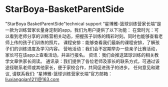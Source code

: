 # StarBoya-BasketParentSide
"StarBoya BasketParentSide"technical support
“星博雅-篮球训练营家长端”是一款为训练营家长量身定制的app。我们为用户提供了以下功能：
在营时光：可以看到老师分享的训练营相关动态，把握孩子训练的精彩时刻。同时也能够查看老师上传的孩子们训练的照片。
课程安排：能够查看我们最新的课程安排，了解孩子们的训练进度及学习内容。
营地活动：我们会不定期举办一些亲子比赛活动，家长可在该app上查看活动，并进行报名。
资讯：我们会推送篮球训练的相关教学文章供家长阅读。
通讯录：我们提供了各位老师及家长的联系方式，可通过该途径联系老师或其他家长，便于家校合作，共同促进孩子的进步。
任何意见和建议, 请联系我们:  “星博雅-篮球训练营家长端”官方邮箱：liuxiangqian1211@163.com
